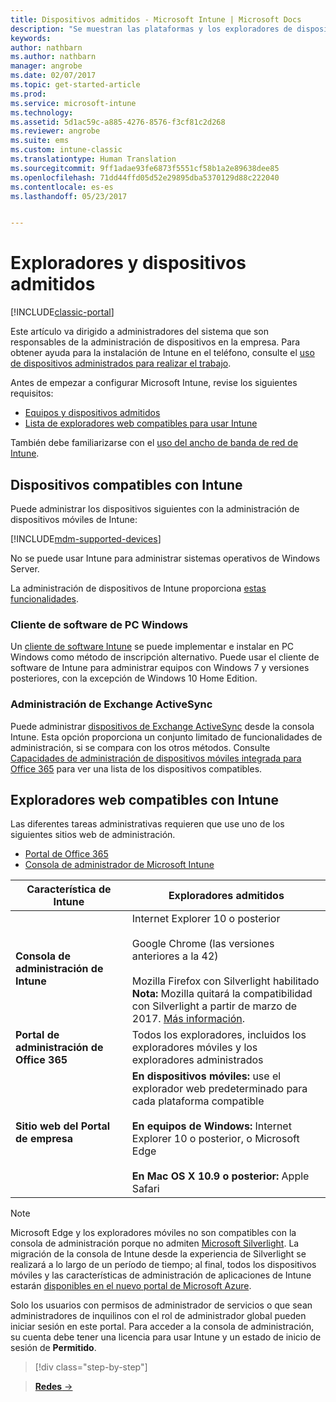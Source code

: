 ```yaml
---
title: Dispositivos admitidos - Microsoft Intune | Microsoft Docs
description: "Se muestran las plataformas y los exploradores de dispositivo admitidos para la administración de dispositivos de Intune."
keywords: 
author: nathbarn
ms.author: nathbarn
manager: angrobe
ms.date: 02/07/2017
ms.topic: get-started-article
ms.prod: 
ms.service: microsoft-intune
ms.technology: 
ms.assetid: 5d1ac59c-a885-4276-8576-f3cf81c2d268
ms.reviewer: angrobe
ms.suite: ems
ms.custom: intune-classic
ms.translationtype: Human Translation
ms.sourcegitcommit: 9ff1adae93fe6873f5551cf58b1a2e89638dee85
ms.openlocfilehash: 71dd44ffd05d52e29895dba5370129d88c222040
ms.contentlocale: es-es
ms.lasthandoff: 05/23/2017


---
```


# <a name="supported-devices-and-browsers"></a>Exploradores y dispositivos admitidos

[!INCLUDE[classic-portal](../includes/classic-portal.md)]

Este artículo va dirigido a administradores del sistema que son responsables de la administración de dispositivos en la empresa. Para obtener ayuda para la instalación de Intune en el teléfono, consulte el [uso de dispositivos administrados para realizar el trabajo](https://docs.microsoft.com/intune-user-help/company-portal-frequently-asked-questions).

Antes de empezar a configurar Microsoft Intune, revise los siguientes requisitos:

- [Equipos y dispositivos admitidos](#intune-supported-devices)
- [Lista de exploradores web compatibles para usar Intune](#intune-supported-web-browsers)

También debe familiarizarse con el [uso del ancho de banda de red de Intune](network-bandwidth-use.md).

## <a name="intune-supported-devices"></a>Dispositivos compatibles con Intune

Puede administrar los dispositivos siguientes con la administración de dispositivos móviles de Intune:

[!INCLUDE[mdm-supported-devices](../includes/mdm-supported-devices.md)]

No se puede usar Intune para administrar sistemas operativos de Windows Server.

La administración de dispositivos de Intune proporciona [estas funcionalidades](mobile-device-management-capabilities-in-microsoft-intune.md).

### <a name="windows-pc-software-client"></a>Cliente de software de PC Windows

Un [cliente de software Intune](/intune-classic/deploy-use/manage-windows-pcs-with-microsoft-intune) se puede implementar e instalar en PC Windows como método de inscripción alternativo. Puede usar el cliente de software de Intune para administrar equipos con Windows 7 y versiones posteriores, con la excepción de Windows 10 Home Edition.

### <a name="exchange-activesync-management"></a>Administración de Exchange ActiveSync

Puede administrar [dispositivos de Exchange ActiveSync](/intune-classic/deploy-use/mobile-device-management-with-exchange-activesync-and-microsoft-intune) desde la consola Intune. Esta opción proporciona un conjunto limitado de funcionalidades de administración, si se compara con los otros métodos. Consulte [Capacidades de administración de dispositivos móviles integrada para Office 365](https://support.office.com/article/Capabilities-of-built-in-Mobile-Device-Management-for-Office-365-a1da44e5-7475-4992-be91-9ccec25905b0) para ver una lista de los dispositivos compatibles.

## <a name="intune-supported-web-browsers"></a>Exploradores web compatibles con Intune

Las diferentes tareas administrativas requieren que use uno de los siguientes sitios web de administración.

- [Portal de Office 365](http://go.microsoft.com/fwlink/p/?LinkId=698854)
- [Consola de administrador de Microsoft Intune](https://admin.manage.microsoft.com/)

|Característica de Intune |Exploradores admitidos|
|---------|---------|
|**Consola de administración de Intune**     |  Internet Explorer 10 o posterior<br /><br />Google Chrome (las versiones anteriores a la 42)<br /><br />Mozilla Firefox con Silverlight habilitado<br />**Nota:** Mozilla quitará la compatibilidad con Silverlight a partir de marzo de 2017. [Más información](https://go.microsoft.com/fwlink/?linkid=836872). |
|**Portal de administración de Office 365**     |Todos los exploradores, incluidos los exploradores móviles y los exploradores administrados  |
|**Sitio web del Portal de empresa**     |**En dispositivos móviles:** use el explorador web predeterminado para cada plataforma compatible   <br /><br />**En equipos de Windows:** Internet Explorer 10 o posterior, o Microsoft Edge<br /><br />**En Mac OS X 10.9 o posterior:** Apple Safari    |

> [!Note]
> Microsoft Edge y los exploradores móviles no son compatibles con la consola de administración porque no admiten [Microsoft Silverlight](https://msdn.microsoft.com/library/cc838158(v=vs.95).aspx). La migración de la consola de Intune desde la experiencia de Silverlight se realizará a lo largo de un período de tiempo; al final, todos los dispositivos móviles y las características de administración de aplicaciones de Intune estarán [disponibles en el nuevo portal de Microsoft Azure](https://blogs.technet.microsoft.com/enterprisemobility/2015/11/17/enhancing-managed-mobile-productivity/).


Solo los usuarios con permisos de administrador de servicios o que sean administradores de inquilinos con el rol de administrador global pueden iniciar sesión en este portal. Para acceder a la consola de administración, su cuenta debe tener una licencia para usar Intune y un estado de inicio de sesión de **Permitido**.

>[!div class="step-by-step"]

>[**Redes** &rarr;](network-bandwidth-use.md)  

